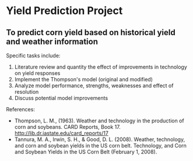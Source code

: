 # Yield Prediction Project
## To predict corn yield  based on historical yield and weather information

Specific tasks include:
1. Literature review and quantity the effect of improvements in technology on yield responses
2. Implement the Thompson's model (original and modified)
3. Analyze model performance, strengths, weaknesses and effect of resolution
4. Discuss potential model improvements

References:
- Thompson, L. M., (1963). Weather and technology in the production of corn and soybeans. CARD Reports, Book 17. 
http://lib.dr.iastate.edu/card_reports/17 
- Tannura, M. A., Irwin, S. H., & Good, D. L. (2008). Weather, technology, and corn and soybean yields in the US corn belt. Technology, and Corn and Soybean Yields in the US Corn Belt (February 1, 2008).


